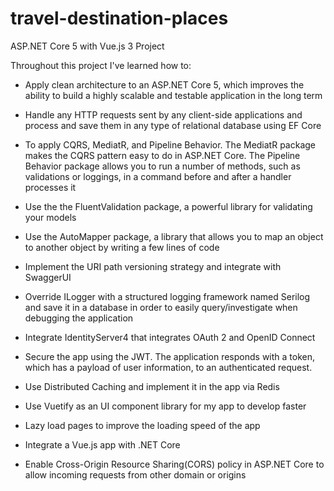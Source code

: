 # travel-destination-places

ASP.NET Core 5 with Vue.js 3 Project

Throughout this project I've learned how to:

- Apply clean architecture to an ASP.NET Core 5, which improves the ability to build a highly scalable and testable application in the long term
- Handle any HTTP requests sent by any client-side applications and process and save them in any type of relational database using EF Core
- To apply CQRS, MediatR, and Pipeline Behavior. The MediatR package makes the CQRS pattern easy to do in ASP.NET Core. The Pipeline Behavior package allows you to run a number of methods, such as validations or loggings, in a command before and after a handler processes it
- Use the the FluentValidation package, a powerful library for validating your models
- Use the AutoMapper package, a library that allows you to map an object to another object by writing a few lines of code
- Implement the URI path versioning strategy and integrate with SwaggerUI
- Override ILogger with a structured logging framework named Serilog and save it in a database in order to easily query/investigate when debugging the application
- Integrate IdentityServer4 that integrates OAuth 2 and OpenID Connect
- Secure the app using the JWT. The application responds with a token, which has a payload of user information, to an authenticated request.
- Use Distributed Caching and implement it in the app via Redis

- Use Vuetify as an UI component library for my app to develop faster
- Lazy load pages to improve the loading speed of the app
- Integrate a Vue.js app with .NET Core
- Enable Cross-Origin Resource Sharing(CORS) policy in ASP.NET Core to allow incoming requests from other domain or origins
